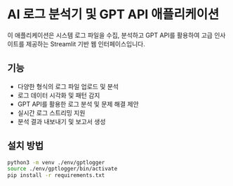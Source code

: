 # AI 로그 분석기 및 GPT API 애플리케이션

이 애플리케이션은 시스템 로그 파일을 수집, 분석하고 GPT API를 활용하여 고급 인사이트를 제공하는 Streamlit 기반 웹 인터페이스입니다.

## 기능

- 다양한 형식의 로그 파일 업로드 및 분석
- 로그 데이터 시각화 및 패턴 감지
- GPT API를 활용한 로그 분석 및 문제 해결 제안
- 실시간 로그 스트리밍 지원
- 분석 결과 내보내기 및 보고서 생성

## 설치 방법
```bash
python3 -m venv ./env/gptlogger
source ./env/gptlogger/bin/activate
pip install -r requirements.txt
```

